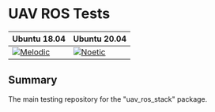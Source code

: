 # UAV ROS Tests

| Ubuntu 18.04  | Ubuntu 20.04|
|---------------------------------------------------------------------------------------------------------------------------------|--------------------------------------------------------------------------------------------------------------------------------|
 [![Melodic](https://github.com/lmark1/uav_ros_tests/workflows/Melodic/badge.svg)](https://github.com/lmark1/uav_ros_tests/actions) | [![Noetic](https://github.com/lmark1/uav_ros_tests/workflows/Noetic/badge.svg)](https://github.com/lmark1/uav_ros_tests/actions) |

## Summary

The main testing repository for the "uav_ros_stack" package.
